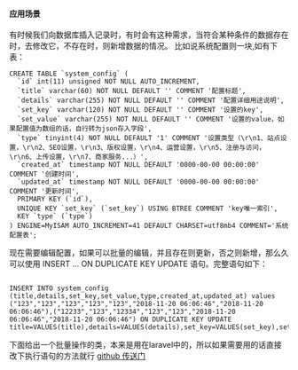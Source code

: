 #### 应用场景
有时候我们向数据库插入记录时，有时会有这种需求，当符合某种条件的数据存在时，去修改它，不存在时，则新增数据的情况。
比如说系统配置则一块,如有下表：

```
CREATE TABLE `system_config` (
  `id` int(11) unsigned NOT NULL AUTO_INCREMENT,
  `title` varchar(60) NOT NULL DEFAULT '' COMMENT '配置标题',
  `details` varchar(255) NOT NULL DEFAULT '' COMMENT '配置详细用途说明',
  `set_key` varchar(120) NOT NULL DEFAULT '' COMMENT '设置的key',
  `set_value` varchar(255) NOT NULL DEFAULT '' COMMENT '设置的value，如果配置值为数组的话，自行转为json存入字段',
  `type` tinyint(4) NOT NULL DEFAULT '1' COMMENT '设置类型（\r\n1、站点设置，\r\n2、SEO设置，\r\n3、版权设置，\r\n4、运营设置，\r\n5、注册与访问，\r\n6、上传设置，\r\n7、商家服务...）',
  `created_at` timestamp NOT NULL DEFAULT '0000-00-00 00:00:00' COMMENT '创建时间',
  `updated_at` timestamp NOT NULL DEFAULT '0000-00-00 00:00:00' COMMENT '更新时间',
  PRIMARY KEY (`id`),
  UNIQUE KEY `set_key` (`set_key`) USING BTREE COMMENT 'key唯一索引',
  KEY `type` (`type`)
) ENGINE=MyISAM AUTO_INCREMENT=41 DEFAULT CHARSET=utf8mb4 COMMENT='系统配置表';
```
现在需要编辑配置，如果可以批量的编辑，并且存在则更新，否之则新增，那么久可以使用 INSERT ... ON DUPLICATE KEY UPDATE 语句。完整语句如下：
```

INSERT INTO system_config (title,details,set_key,set_value,type,created_at,updated_at) values ("123","123","123","123","123","2018-11-20 06:06:46","2018-11-20 06:06:46"),("12233","123","12334","123","123","2018-11-20 06:06:46","2018-11-20 06:06:46") ON DUPLICATE KEY UPDATE title=VALUES(title),details=VALUES(details),set_key=VALUES(set_key),set_value=VALUES(set_value),type=VALUES(type),updated_at=VALUES(updated_at);
```
下面给出一个批量操作的类，本来是用在laravel中的，所以如果需要用的话直接改下执行语句的方法就行
[github 传送门](https://github.com/liumenglei/TheBlogSample/tree/master/%E3%80%90PHP+MYSQL%E3%80%91%E6%89%B9%E9%87%8F%E6%8F%92%E5%85%A5%E6%97%B6%E8%A1%A8%E4%B8%AD%E6%9C%89%E7%9B%B8%E5%90%8C%E6%95%B0%E6%8D%AE%E7%9A%84%E8%AF%9D%E5%88%99%E6%89%B9%E9%87%8F%E6%9B%B4%E6%96%B0)
